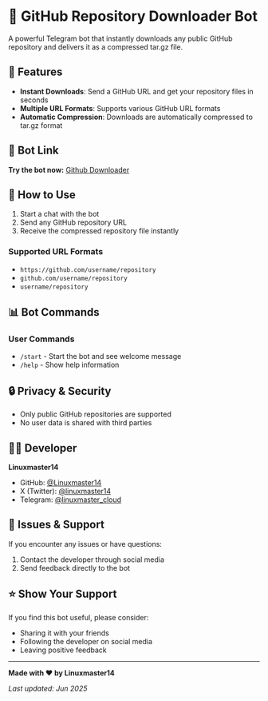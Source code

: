 # 🤖 GitHub Repository Downloader Bot

A powerful Telegram bot that instantly downloads any public GitHub repository and delivers it as a compressed tar.gz file.

## 🚀 Features

- **Instant Downloads**: Send a GitHub URL and get your repository files in seconds
- **Multiple URL Formats**: Supports various GitHub URL formats
- **Automatic Compression**: Downloads are automatically compressed to tar.gz format

## 🔗 Bot Link

**Try the bot now:** [Github Downloader](https://t.me/githubdl_bot)

## 📱 How to Use

1. Start a chat with the bot
2. Send any GitHub repository URL
3. Receive the compressed repository file instantly

### Supported URL Formats

- `https://github.com/username/repository`
- `github.com/username/repository`
- `username/repository`

## 📊 Bot Commands

### User Commands
- `/start` - Start the bot and see welcome message
- `/help` - Show help information

## 🔒 Privacy & Security

- Only public GitHub repositories are supported
- No user data is shared with third parties

## 👨‍💻 Developer

**Linuxmaster14**
- GitHub: [@Linuxmaster14](https://github.com/Linuxmaster14)
- X (Twitter): [@linuxmaster14](https://x.com/linuxmaster14)
- Telegram: [@linuxmaster_cloud](https://t.me/linuxmaster_cloud)

## 🐛 Issues & Support

If you encounter any issues or have questions:
1. Contact the developer through social media
2. Send feedback directly to the bot

## ⭐ Show Your Support

If you find this bot useful, please consider:
- Sharing it with your friends
- Following the developer on social media
- Leaving positive feedback

---

**Made with ❤️ by Linuxmaster14**

*Last updated: Jun 2025*
